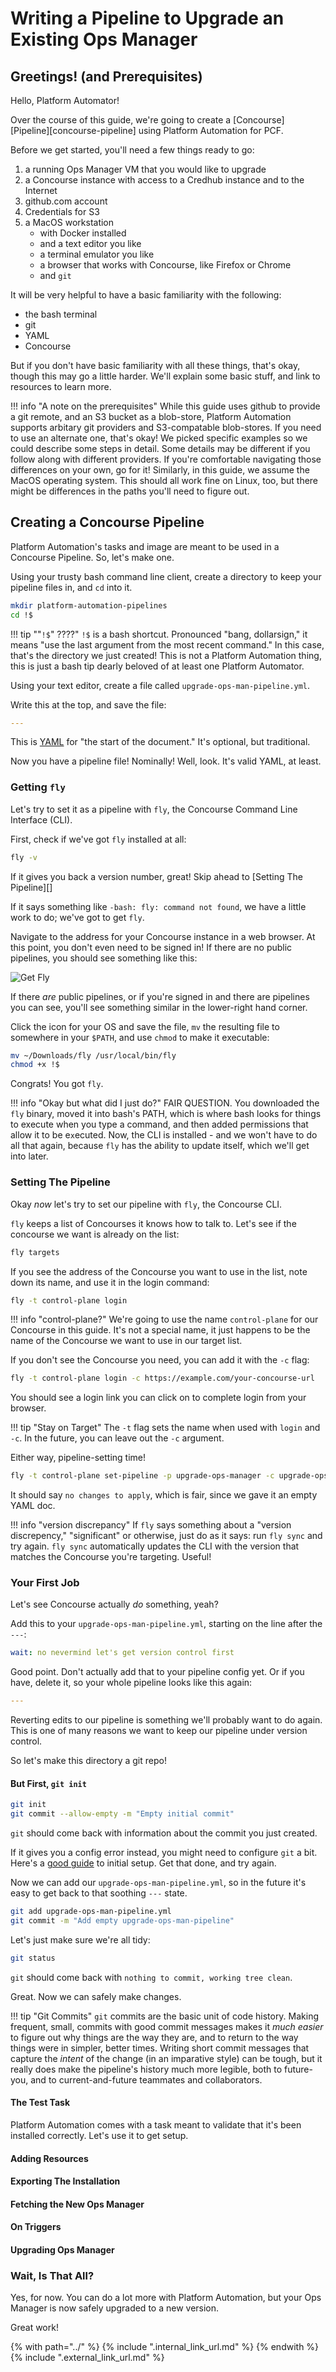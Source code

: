 # Writing a Pipeline to Upgrade an Existing Ops Manager

## Greetings! (and Prerequisites)

Hello, Platform Automator!

Over the course of this guide,
we're going to create a [Concourse] [Pipeline][concourse-pipeline]
using Platform Automation for PCF.

Before we get started, you'll need a few things ready to go:

1. a running Ops Manager VM that you would like to upgrade
1. a Concourse instance
   with access to a Credhub instance
   and to the Internet
1. github.com account
1. Credentials for S3
1. a MacOS workstation
    - with Docker installed
    - and a text editor you like
    - a terminal emulator you like
    - a browser that works with Concourse,
      like Firefox or Chrome
    - and `git`

It will be very helpful to have a basic familiarity with the following:

- the bash terminal
- git
- YAML
- Concourse

But if you don't have basic familiarity with all these things,
that's okay, though this may go a little harder.
We'll explain some basic stuff,
and link to resources to learn more.

!!! info "A note on the prerequisites"
    While this guide uses github to provide a git remote,
    and an S3 bucket as a blob-store,
    Platform Automation supports arbitary git providers
    and S3-compatable blob-stores.
    If you need to use an alternate one,
    that's okay!
    We picked specific examples
    so we could describe some steps in detail.
    Some details may be different
    if you follow along with different providers.
    If you're comfortable navigating those differences on your own,
    go for it!
    Similarly, in this guide, we assume the MacOS operating system.
    This should all work fine on Linux, too,
    but there might be differences in the paths you'll need to figure out.

## Creating a Concourse Pipeline

Platform Automation's tasks and image are meant to be used in a Concourse Pipeline.
So, let's make one.

Using your trusty bash command line client,
create a directory to keep your pipeline files in, and `cd` into it.

```bash
mkdir platform-automation-pipelines
cd !$
```

!!! tip ""`!$`" ????"
    `!$` is a bash shortcut.
    Pronounced "bang, dollarsign,"
    it means "use the last argument from the most recent command."
    In this case, that's the directory we just created!
    This is not a Platform Automation thing,
    this is just a bash tip dearly beloved
    of at least one Platform Automator.

Using your text editor, create a file called `upgrade-ops-man-pipeline.yml`.

Write this at the top, and save the file:

```yaml
---
```

This is [YAML](https://learnxinyminutes.com/docs/yaml/) for "the start of the document."
It's optional, but traditional.

Now you have a pipeline file! Nominally!
Well, look.
It's valid YAML, at least.

### Getting `fly`

Let's try to set it as a pipeline with `fly`,
the Concourse Command Line Interface (CLI).

First, check if we've got `fly` installed at all:

```bash
fly -v
```

If it gives you back a version number, great!
Skip ahead to [Setting The Pipeline][]

If it says something like `-bash: fly: command not found`,
we have a little work to do; we've got to get `fly`.

Navigate to the address for your Concourse instance in a web browser.
At this point, you don't even need to be signed in!
If there are no public pipelines, you should see something like this:

![Get Fly](../img/concourse-fly-download.png)

If there _are_ public pipelines,
or if you're signed in and there are pipelines you can see,
you'll see something similar in the lower-right hand corner.

Click the icon for your OS and save the file,
`mv` the resulting file to somewhere in your `$PATH`,
and use `chmod` to make it executable:

```bash
mv ~/Downloads/fly /usr/local/bin/fly
chmod +x !$
```

Congrats! You got `fly`.

!!! info "Okay but what did I just do?"
    FAIR QUESTION. You downloaded the `fly` binary,
    moved it into bash's PATH,
    which is where bash looks for things to execute
    when you type a command,
    and then added permissions that allow it to be e`x`ecuted.
    Now, the CLI is installed -
    and we won't have to do all that again,
    because `fly` has the ability to update itself,
    which we'll get into later.

### Setting The Pipeline

Okay _now_ let's try to set our pipeline with `fly`, the Concourse CLI.

`fly` keeps a list of Concourses it knows how to talk to.
Let's see if the concourse we want is already on the list:

```bash
fly targets
```

If you see the address of the Concourse you want to use in the list,
note down its name, and use it in the login command:

```bash
fly -t control-plane login
```

!!! info "control-plane?"
    We're going to use the name `control-plane`
    for our Concourse in this guide.
    It's not a special name,
    it just happens to be the name
    of the Concourse we want to use in our target list.

If you don't see the Concourse you need, you can add it with the `-c` flag:

```bash
fly -t control-plane login -c https://example.com/your-concourse-url
```

You should see a login link you can click on
to complete login from your browser.

!!! tip "Stay on Target"
    The `-t` flag sets the name when used with `login` and `-c`.
    In the future, you can leave out the `-c` argument.

Either way, pipeline-setting time!

```bash
fly -t control-plane set-pipeline -p upgrade-ops-manager -c upgrade-ops-man-pipeline.yml
```

It should say `no changes to apply`,
which is fair, since we gave it an empty YAML doc.

!!! info "version discrepancy"
    If `fly` says something about a "version discrepency,"
    "significant" or otherwise, just do as it says:
    run `fly sync` and try again.
    `fly sync` automatically updates the CLI
    with the version that matches the Concourse you're targeting.
    Useful!

### Your First Job

Let's see Concourse actually _do_ something, yeah?

Add this to your `upgrade-ops-man-pipeline.yml`, starting on the line after the `---`:

```yaml
wait: no nevermind let's get version control first
```

Good point. Don't actually add that to your pipeline config yet.
Or if you have, delete it, so your whole pipeline looks like this again:

```yaml
---
```

Reverting edits to our pipeline is something we'll probably want to do again.
This is one of many reasons we want to keep our pipeline under version control.

So let's make this directory a git repo!

#### But First, `git init`

```bash
git init
git commit --allow-empty -m "Empty initial commit"
```

`git` should come back with information about the commit you just created.

If it gives you a config error instead,
you might need to configure `git` a bit.
Here's a [good guide](https://git-scm.com/book/en/v2/Getting-Started-First-Time-Git-Setup)
to initial setup.
Get that done, and try again.

Now we can add our `upgrade-ops-man-pipeline.yml`,
so in the future it's easy to get back to that soothing `---` state.

```bash
git add upgrade-ops-man-pipeline.yml
git commit -m "Add empty upgrade-ops-man-pipeline"
```

Let's just make sure we're all tidy:

```bash
git status
```

`git` should come back with `nothing to commit, working tree clean`.

Great. Now we can safely make changes.

!!! tip "Git Commits"
    `git` commits are the basic unit of code history.
    Making frequent, small, commits with good commit messages
    makes it _much easier_ to figure out why things are the way they are,
    and to return to the way things were in simpler, better times.
    Writing short commit messages that capture the _intent_ of the change
    (in an imparative style) can be tough,
    but it really does make the pipeline's history much more legible,
    both to future-you,
    and to current-and-future teammates and collaborators.

#### The Test Task

Platform Automation comes with a task
meant to validate that it's been installed correctly.
Let's use it to get setup.

#### Adding Resources

#### Exporting The Installation

#### Fetching the New Ops Manager

#### On Triggers

#### Upgrading Ops Manager

### Wait, Is That All?

Yes, for now.
You can do a lot more with Platform Automation,
but your Ops Manager is now safely upgraded to a new version.

Great work!

{% with path="../" %}
    {% include ".internal_link_url.md" %}
{% endwith %}
{% include ".external_link_url.md" %}

